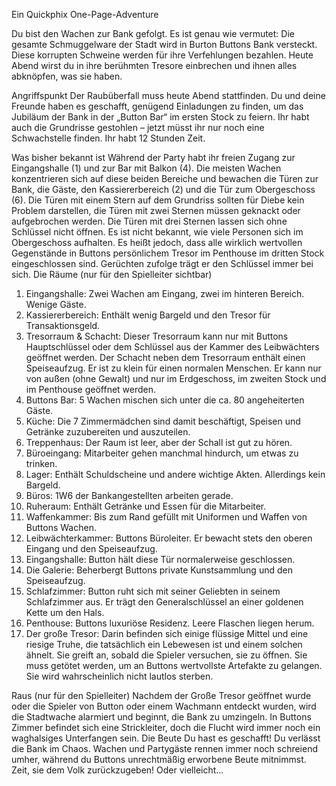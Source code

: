Ein Quickphix One-Page-Adventure

Du bist den Wachen zur Bank gefolgt. Es ist genau wie vermutet:
Die gesamte Schmuggelware der Stadt wird in Burton Buttons Bank versteckt.
Diese korrupten Schweine werden für ihre Verfehlungen bezahlen. Heute Abend
wirst du in ihre berühmten Tresore einbrechen und ihnen alles abknöpfen, was sie haben.

Angriffspunkt
Der Raubüberfall muss heute Abend stattfinden. Du und deine Freunde haben es geschafft,
genügend Einladungen zu finden, um das Jubiläum der Bank in der „Button Bar“ im ersten Stock zu feiern. Ihr habt auch die Grundrisse gestohlen – jetzt müsst ihr nur noch eine Schwachstelle finden. Ihr habt 12 Stunden Zeit.

Was bisher bekannt ist
Während der Party habt ihr freien Zugang zur Eingangshalle (1) und zur
Bar mit Balkon (4). Die meisten Wachen konzentrieren sich auf diese beiden Bereiche und bewachen die Türen zur Bank, die Gäste, den Kassiererbereich (2) und die Tür zum Obergeschoss (6). Die Türen mit einem Stern auf dem Grundriss sollten für Diebe kein Problem darstellen, die Türen mit zwei Sternen müssen geknackt oder aufgebrochen werden. Die Türen mit drei Sternen lassen sich ohne Schlüssel nicht öffnen.
Es ist nicht bekannt, wie viele Personen sich im Obergeschoss aufhalten. Es heißt jedoch, dass alle wirklich wertvollen Gegenstände in Buttons persönlichem Tresor im Penthouse im dritten Stock eingeschlossen sind. Gerüchten zufolge trägt er den Schlüssel immer bei sich.
Die Räume (nur für den Spielleiter sichtbar)

1. Eingangshalle: Zwei Wachen am Eingang, zwei im hinteren Bereich. Wenige Gäste.
2. Kassiererbereich: Enthält wenig Bargeld und den Tresor für Transaktionsgeld.
3. Tresorraum & Schacht: Dieser Tresorraum kann nur mit Buttons Hauptschlüssel oder dem Schlüssel aus der Kammer des Leibwächters geöffnet werden. Der Schacht neben dem Tresorraum enthält einen Speiseaufzug. Er ist zu klein für einen normalen Menschen. Er kann nur von außen (ohne Gewalt) und nur im Erdgeschoss, im zweiten Stock und im Penthouse geöffnet werden.
4. Buttons Bar: 5 Wachen mischen sich unter die ca. 80 angeheiterten Gäste.
5. Küche: Die 7 Zimmermädchen sind damit beschäftigt, Speisen und Getränke zuzubereiten und auszuteilen.
6. Treppenhaus: Der Raum ist leer, aber der Schall ist gut zu hören.
7. Büroeingang: Mitarbeiter gehen manchmal hindurch, um etwas zu trinken.
8. Lager: Enthält Schuldscheine und andere wichtige Akten. Allerdings kein Bargeld.
9. Büros: 1W6 der Bankangestellten arbeiten gerade.
10. Ruheraum: Enthält Getränke und Essen für die Mitarbeiter.
11. Waffenkammer: Bis zum Rand gefüllt mit Uniformen und Waffen von Buttons Wachen.
12. Leibwächterkammer: Buttons Büroleiter. Er bewacht stets den oberen Eingang und den Speiseaufzug.
13. Eingangshalle: Button hält diese Tür normalerweise geschlossen.
14. Die Galerie: Beherbergt Buttons private Kunstsammlung und den Speiseaufzug.
15. Schlafzimmer: Button ruht sich mit seiner Geliebten in seinem Schlafzimmer aus. Er trägt den Generalschlüssel an einer goldenen Kette um den Hals.
16. Penthouse: Buttons luxuriöse Residenz. Leere Flaschen liegen herum.
17. Der große Tresor: Darin befinden sich einige flüssige Mittel und eine riesige Truhe, die tatsächlich ein Lebewesen ist und einem solchen ähnelt. Sie greift an, sobald die Spieler versuchen, sie zu öffnen. Sie muss getötet werden, um an Buttons wertvollste Artefakte zu gelangen. Sie wird wahrscheinlich nicht lautlos sterben.


Raus (nur für den Spielleiter)
Nachdem der Große Tresor geöffnet wurde oder die Spieler von Button oder einem Wachmann entdeckt wurden, wird die Stadtwache alarmiert und beginnt, die Bank zu umzingeln. In Buttons Zimmer befindet sich eine Strickleiter, doch die Flucht wird immer noch ein waghalsiges Unterfangen sein.
Die Beute
Du hast es geschafft! Du verlässt die Bank im Chaos. Wachen und Partygäste rennen immer noch schreiend umher, während du Buttons unrechtmäßig erworbene Beute mitnimmst. Zeit, sie dem Volk zurückzugeben! Oder vielleicht...